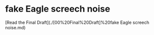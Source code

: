# fake Eagle screech noise

[Read the Final Draft](./[00%20Final%20Draft]%20fake Eagle screech noise.md)
